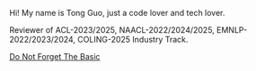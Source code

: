 Hi! My name is Tong Guo, just a code lover and tech lover.

Reviewer of ACL-2023/2025, NAACL-2022/2024/2025, EMNLP-2022/2023/2024, COLING-2025 Industry Track.

[Do Not Forget The Basic](https://github.com/guotong1988/guotong1988.github.io/blob/main/README.md)
